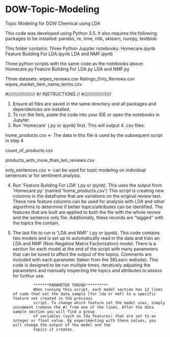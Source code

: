 # DOW-Topic-Modeling
Topic Modeling for DOW Chemical using LDA

This code was developed using Python 3.5. It also requires the following packages to be installed:
pandas, re, time, nltk, sklearn, numpy, textblob

This folder contains:
Three Python Jupyter notebooks:
	Homecare.ipynb
	Feature Building For LDA.ipynb
	LDA and NMF.ipynb

Three python scripts with the same code as the notebooks above:
	Homecare.py
	Feature Building For LDA.py
	LDA and NMF.py
	
Three datasets:
	wipes_reviews.csv
	Ratings_Only_Reviews.csv
	wipes_market_item_name_terms.csv
	

#/////////////////
#/ INSTRUCTIONS //
#/////////////////

1) Ensure all files are saved in the same directory and all packages and dependencies are installed.
2) To run the fiels, paste the code into your IDE or open the notebooks in Jupyter.
3) Run 'Homecare' (.py or ipynb) first. This will output 4 .csv files:

home_products.csv    <- The data in this file is used by the subsequent script in step 4

count_of_products.csv

products_with_more_than_ten_reviews.csv

only_sentences.csv <- can be used for topic modeling on individual sentences or for sentiment analysis.
                
4) Run 'Feature Building For LDA' (.py or ipynb). This uses the output from 'Homecare.py' (named 'home_products.csv')
				This script is creating new columns in the dataframe that are variations on the original review text.
				These new feature columns can be used for analysis with LDA and other algorithms to determine if better topics/attributes can be identified.
                The features that are built are applied to both the file with the whole review and the sentence only file.
                Additionally, these records are "tagged" with the topics the contain.
                
5) The last file to run is 'LDA and NMF' (.py or ipynb).
				This code contains two models and is set up to automatically read in the data and train an LDA and NMF (Non-Negative Matrix Factorization) model. 
				There is a section for each model at the end of the script with many parameters that can be tuned to affect the output of the topics. 
				Comments are included with each parameter (taken from the SKLearn website). This code is designed to be run multiple times, iteratively adjusting the parameters
				and manually inspecting the topics and attributes to assess for furthur use.
				
				*******PARAMETER TUNING**********
				When running this script, each model section has 12 lines of code that set the data_sample (for lda or nmf) to a specific feature set created in the previous
				script. To change which feature set the model uses, simply uncomment (remove the #) from one of the lines. After the data sample section you will find a group
				of variables (such as lda_features) that are set to an integer or float value. By experimenting with these values, you will change the output of the model and the
				topics it creates. 
